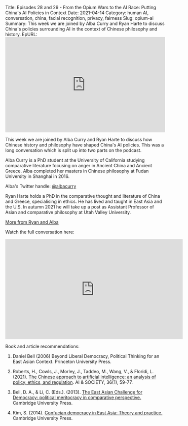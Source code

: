 Title: Episodes 28 and 29 - From the Opium Wars to the AI Race: Putting China's AI Policies in Context
Date: 2021-04-14
Category: human AI, conversation, china, facial recognition, privacy, fairness
Slug: opium-ai
Summary: This week we are joined by Alba Curry and Ryan Harte to discuss China's policies surrounding AI in the context of Chinese philosophy and history.
EpURL: <iframe title="From the Opium Wars to the AI Race: Putting China's AI Policies in Context" allowtransparency="true" height="300" width="100%" style="border: none; min-width: min(100%, 430px);" scrolling="no" data-name="pb-iframe-player" src="https://www.podbean.com/player-v2/?i=qywpj-ffe44c-pb&from=pb6admin&download=1&square=1&share=1&download=1&rtl=0&fonts=Arial&skin=1&btn-skin=12&size=300" allowfullscreen=""></iframe>


This week we are joined by Alba Curry and Ryan Harte to discuss how Chinese history and philosophy have shaped China's AI policies. This was a long conversation which is split up into two parts on the podcast. 


Alba Curry is a PhD student at the University of California studying comparative literature focusing on anger in Ancient China and Ancient Greece. Alba completed her masters in Chinese philosophy at Fudan University in Shanghai in 2016.

Alba's Twitter handle: [@albacurry](https://twitter.com/albacurry)

Ryan Harte holds a PhD in the comparative thought and literature of China and Greece, specialising in ethics. He has lived and taught in East Asia and the U.S. In autumn 2021 he will take up a post as Assistant Professor of Asian and comparative philosophy at Utah Valley University.

[More from Ryan and Alba](https://kleos.chs.harvard.edu/?p=165288)

Watch the full conversation here:

<iframe width="560" height="315" src="https://www.youtube.com/embed/3_Hr_0ilQcM" title="YouTube video player" frameborder="0" allow="accelerometer; autoplay; clipboard-write; encrypted-media; gyroscope; picture-in-picture" allowfullscreen></iframe>

Book and article recommendations:

1) Daniel Bell (2006) Beyond Liberal Democracy, Political Thinking for an East Asian Context. Princeton University Press.

2) Roberts, H., Cowls, J., Morley, J., Taddeo, M., Wang, V., & Floridi, L. (2021). [The Chinese approach to artificial intelligence: an analysis of policy, ethics, and regulation](https://link.springer.com/article/10.1007/s00146-020-00992-2). AI & SOCIETY, 36(1), 59-77.

3) Bell, D. A., & Li, C. (Eds.). (2013). [The East Asian Challenge for Democracy: political meritocracy in comparative perspective.](https://www.cambridge.org/core/books/east-asian-challenge-for-democracy/BC94732E49DA46248A810F9884DA5F97) Cambridge University Press.

4) Kim, S. (2014). [Confucian democracy in East Asia: Theory and practice.](https://www.cambridge.org/core/books/confucian-democracy-in-east-asia/BF0670B2C548733BDB0A747C9D371752) Cambridge University Press.